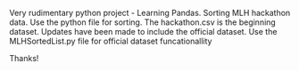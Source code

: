 Very rudimentary python project - Learning Pandas.
Sorting MLH hackathon data.
Use the python file for sorting.
The hackathon.csv is the beginning dataset.
Updates have been made to include the official dataset. Use the MLHSortedList.py file for official dataset funcationallity

Thanks!
